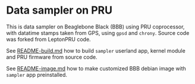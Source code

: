 # Data sampler on PRU

This is data sampler on Beaglebone Black (BBB) using PRU coprocessor, with datatime stamps taken from GPS, using `gpsd` and `chrony`. Source code was forked from LeptonPRU code.

See [README-build.md](README-build.md) how to build `sampler` userland app, kernel module and PRU firmware from source code.

See [README-image.md](README-image.md) how to make customized BBB debian image with `sampler` app preinstalled.

